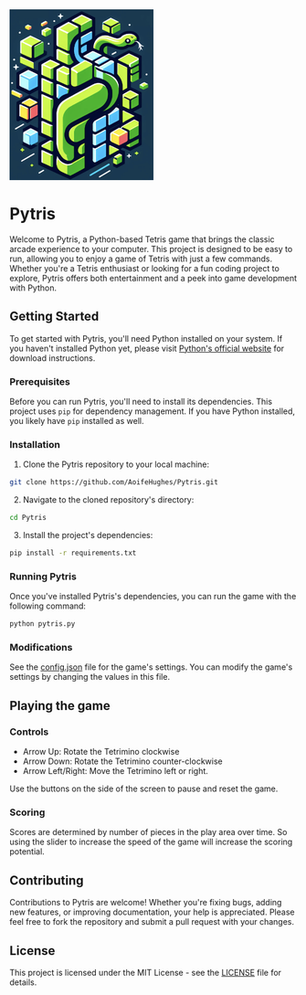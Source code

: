 <img src="./images/logo.png" alt="PyTris" width="50%">


# Pytris

Welcome to Pytris, a Python-based Tetris game that brings the classic arcade experience to your computer. This project is designed to be easy to run, allowing you to enjoy a game of Tetris with just a few commands. Whether you're a Tetris enthusiast or looking for a fun coding project to explore, Pytris offers both entertainment and a peek into game development with Python.

## Getting Started

To get started with Pytris, you'll need Python installed on your system. If you haven't installed Python yet, please visit [Python's official website](https://www.python.org/downloads/) for download instructions.

### Prerequisites

Before you can run Pytris, you'll need to install its dependencies. This project uses `pip` for dependency management. If you have Python installed, you likely have `pip` installed as well.

### Installation

1. Clone the Pytris repository to your local machine:

```bash
git clone https://github.com/AoifeHughes/Pytris.git
```

2. Navigate to the cloned repository's directory:

```bash
cd Pytris
```

3. Install the project's dependencies:

```bash
pip install -r requirements.txt
```

### Running Pytris

Once you've installed Pytris's dependencies, you can run the game with the following command:

```bash
python pytris.py
```

### Modifications

See the [config.json](config.json) file for the game's settings. You can modify the game's settings by changing the values in this file.

## Playing the game 

### Controls

- Arrow Up: Rotate the Tetrimino clockwise
- Arrow Down: Rotate the Tetrimino counter-clockwise
- Arrow Left/Right: Move the Tetrimino left or right.

Use the buttons on the side of the screen to pause and reset the game.

### Scoring

Scores are determined by number of pieces in the play area over time. So using
the slider to increase the speed of the game will increase the scoring
potential.

## Contributing
Contributions to Pytris are welcome! Whether you're fixing bugs, adding new features, or improving documentation, your help is appreciated. Please feel free to fork the repository and submit a pull request with your changes.

## License
This project is licensed under the MIT License - see the [LICENSE](LICENSE) file for details.

